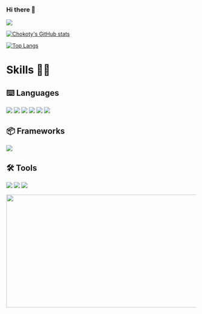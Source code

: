 ### Hi there 👋


<a href="https://github.com/Chokoty"><img src="https://hits.seeyoufarm.com/api/count/incr/badge.svg?url=https%3A%2F%2Fgithub.com%2FChokoty&count_bg=%23000000&title_bg=%23000000&icon=github.svg&icon_color=%23E7E7E7&title=GitHub&edge_flat=false)"/></a>



[![Chokoty's GitHub stats](https://github-readme-stats.vercel.app/api?username=Chokoty&theme=tokyonight)](https://github.com/anuraghazra/github-readme-stats)

[![Top Langs](https://github-readme-stats.vercel.app/api/top-langs/?username=Chokoty&theme=tokyonight&layout=compact)](https://github.com/anuraghazra/github-readme-stats)


# Skills 💪🏻
## ⌨️ Languages
<a href="https://en.cppreference.com/w/c" target="_blank"><img src="https://img.shields.io/badge/C-A8B9CC?style=flat-square&logo=C&logoColor=white"/></a>
<a href="https://en.cppreference.com/w/" target="_blank"><img src="https://img.shields.io/badge/C++-00599C?style=flat-square&logo=C%2B%2B&logoColor=white"/></a>
<a href="https://docs.python.org/3/" target="_blank"><img src="https://img.shields.io/badge/Python3-3776AB?style=flat-square&logo=Python&logoColor=white"/></a>
<a href="https://developer.mozilla.org/en-US/docs/Web/JavaScript/Reference" target="_blank"><img src="https://img.shields.io/badge/JavaScript-F7DF1E?style=flat-square&logo=JavaScript&logoColor=black"/></a>
<a href="https://dev.w3.org/html5/html-author/" target="_blank"><img src="https://img.shields.io/badge/HTML5-E34F26?style=flat-square&logo=HTML5&logoColor=white"/></a>
<a href="https://developer.mozilla.org/en-US/docs/Web/CSS/Reference" target="_blank"><img src="https://img.shields.io/badge/CSS3-1572B6?style=flat-square&logo=CSS3&logoColor=white"/></a>


## 📦 Frameworks
<a href="https://www.reactjs.org" target="_blank"><img src="https://img.shields.io/badge/React-61DAFB?style=flat-square&logo=React&logoColor=white"/></a>


## 🛠 Tools
<a href="https://git-scm.com" target="_blank"><img src="https://img.shields.io/badge/git-F05032?style=flat-square&logo=git&logoColor=white"/></a>
<a href="https://code.visualstudio.com" target="_blank"><img src="https://img.shields.io/badge/VSCode-007ACC?style=flat-square&logo=VisualStudioCode&logoColor=white"/></a>
<a href="https://unity.com" target="_blank"><img src="https://img.shields.io/badge/Unity-FFFFFF?style=flat-square&logo=unity&logoColor=black"/></a>


<a href="https://github.com/devxb/gitanimals">
  <img
    src="https://render.gitanimals.org/lines/Chokoty"
    width="600"
    height="300"
  />
</a>
  

<!--
cobalt
vue
**Chokoty/Chokoty** is a ✨ _special_ ✨ repository because its `README.md` (this file) appears on your GitHub profile.

Here are some ideas to get you started:

- 🔭 I’m currently working on ...
- 🌱 I’m currently learning ...
- 👯 I’m looking to collaborate on ...
- 🤔 I’m looking for help with ...
- 💬 Ask me about ...
- 📫 How to reach me: ...
- 😄 Pronouns: ...
- ⚡ Fun fact: ...
-->
